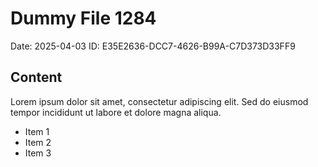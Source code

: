 # Dummy File 1284

Date: 2025-04-03
ID: E35E2636-DCC7-4626-B99A-C7D373D33FF9

## Content

Lorem ipsum dolor sit amet, consectetur adipiscing elit.
Sed do eiusmod tempor incididunt ut labore et dolore magna aliqua.

* Item 1
* Item 2
* Item 3
